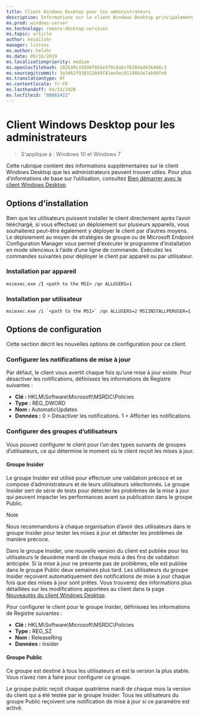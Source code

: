 ```yaml
---
title: Client Windows Desktop pour les administrateurs
description: Informations sur le client Windows Desktop principalement utiles aux administrateurs.
ms.prod: windows-server
ms.technology: remote-desktop-services
ms.topic: article
author: heidilohr
manager: lizross
ms.author: helohr
ms.date: 09/16/2019
ms.localizationpriority: medium
ms.openlocfilehash: 202b39c33896f6b5e570c8abcf630dad436466c3
ms.sourcegitcommit: 3a3d62f938322849f81ee9ec01186b3e7ab90fe0
ms.translationtype: HT
ms.contentlocale: fr-FR
ms.lasthandoff: 04/23/2020
ms.locfileid: "80861422"
---
```

# <a name="windows-desktop-client-for-admins"></a>Client Windows Desktop pour les administrateurs

>S'applique à : Windows 10 et Windows 7

Cette rubrique contient des informations supplémentaires sur le client Windows Desktop que les administrateurs peuvent trouver utiles. Pour plus d’informations de base sur l’utilisation, consultez [Bien démarrer avec le client Windows Desktop](windowsdesktop.md).

## <a name="installation-options"></a>Options d'installation

Bien que les utilisateurs puissent installer le client directement après l’avoir téléchargé, si vous effectuez un déploiement sur plusieurs appareils, vous souhaiterez peut-être également y déployer le client par d’autres moyens. Le déploiement au moyen de stratégies de groupe ou de Microsoft Endpoint Configuration Manager vous permet d’exécuter le programme d’installation en mode silencieux à l’aide d’une ligne de commande. Exécutez les commandes suivantes pour déployer le client par appareil ou par utilisateur.

### <a name="per-device-installation"></a>Installation par appareil

```
msiexec.exe /I <path to the MSI> /qn ALLUSERS=1
```

### <a name="per-user-installation"></a>Installation par utilisateur

```
msiexec.exe /i `<path to the MSI>` /qn ALLUSERS=2 MSIINSTALLPERUSER=1
```

## <a name="configuration-options"></a>Options de configuration

Cette section décrit les nouvelles options de configuration pour ce client.

### <a name="configure-update-notifications"></a>Configurer les notifications de mise à jour

Par défaut, le client vous avertit chaque fois qu’une mise à jour existe. Pour désactiver les notifications, définissez les informations de Registre suivantes :

- **Clé :** HKLM\Software\Microsoft\MSRDC\Policies
- **Type :** REG_DWORD
- **Nom :** AutomaticUpdates
- **Données :** 0 = Désactiver les notifications. 1 = Afficher les notifications.

### <a name="configure-user-groups"></a>Configurer des groupes d’utilisateurs

Vous pouvez configurer le client pour l’un des types suivants de groupes d’utilisateurs, ce qui détermine le moment où le client reçoit les mises à jour.

#### <a name="insider-group"></a>Groupe Insider

Le groupe Insider est utilisé pour effectuer une validation précoce et se compose d’administrateurs et de leurs utilisateurs sélectionnés. Le groupe Insider sert de série de tests pour détecter les problèmes de la mise à jour qui peuvent impacter les performances avant sa publication dans le groupe Public.

> [!NOTE]
> Nous recommandons à chaque organisation d’avoir des utilisateurs dans le groupe Insider pour tester les mises à jour et détecter les problèmes de manière précoce.

Dans le groupe Insider, une nouvelle version du client est publiée pour les utilisateurs le deuxième mardi de chaque mois à des fins de validation anticipée. Si la mise à jour ne présente pas de problèmes, elle est publiée dans le groupe Public deux semaines plus tard. Les utilisateurs du groupe Insider reçoivent automatiquement des notifications de mise à jour chaque fois que des mises à jour sont prêtes. Vous trouverez des informations plus détaillées sur les modifications apportées au client dans la page [Nouveautés du client Windows Desktop](windowsdesktop-whatsnew.md).

Pour configurer le client pour le groupe Insider, définissez les informations de Registre suivantes :

- **Clé :** HKLM\Software\Microsoft\MSRDC\Policies
- **Type :** REG_SZ
- **Nom :** ReleaseRing
- **Données :** insider

#### <a name="public-group"></a>Groupe Public

Ce groupe est destiné à tous les utilisateurs et est la version la plus stable. Vous n’avez rien à faire pour configurer ce groupe.

Le groupe public reçoit chaque quatrième mardi de chaque mois la version du client qui a été testée par le groupe Insider. Tous les utilisateurs du groupe Public reçoivent une notification de mise à jour si ce paramètre est activé.
